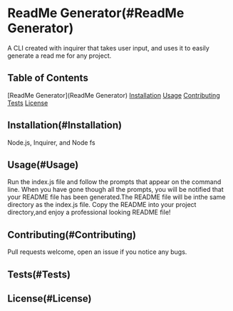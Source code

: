 # ReadMe Generator(#ReadMe Generator)
A CLI created with inquirer that takes user input, and uses it to easily generate a read me for any project.
## Table of Contents
[ReadMe Generator](ReadMe Generator)
[Installation](#Installation)
[Usage](#Usage)
[Contributing](#Contributing)
[Tests](#Tests)
[License](#License)
## Installation(#Installation)
Node.js, Inquirer, and Node fs
## Usage(#Usage)
Run the index.js file and follow the prompts that appear on the command line. When you have gone though all the prompts, you will be notified that your README file has been generated.The README file will be inthe same directory as the index.js file. Copy the README into your project directory,and enjoy a professional looking README file!
## Contributing(#Contributing)
Pull requests welcome, open an issue if you notice any bugs.
## Tests(#Tests)

## License(#License)

